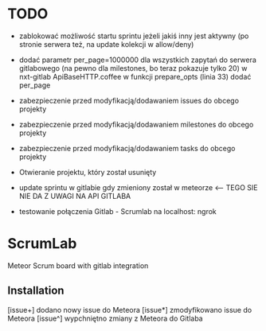 # TODO

- zablokować możliwość startu sprintu jeżeli jakiś inny jest aktywny (po stronie serwera też, na update kolekcji w allow/deny)

- dodać parametr per_page=1000000 dla wszystkich zapytań do serwera gitlabowego (na pewno dla milestones, bo teraz pokazuje tylko 20)
  w nxt-gitlab ApiBaseHTTP.coffee w funkcji prepare_opts (linia 33) dodać per_page
  
- zabezpieczenie przed modyfikacją/dodawaniem issues do obcego projekty
- zabezpieczenie przed modyfikacją/dodawaniem milestones do obcego projekty
- zabezpieczenie przed modyfikacją/dodawaniem tasks do obcego projekty
  
- Otwieranie projektu, który został usunięty

- update sprintu w gitlabie gdy zmieniony został w meteorze <-- TEGO SIE NIE DA Z UWAGI NA API GITLABA

- testowanie połączenia Gitlab - Scrumlab na localhost: ngrok

# ScrumLab
Meteor Scrum board with gitlab integration




## Installation



[issue+] dodano nowy issue do Meteora
[issue*] zmodyfikowano issue do Meteora
[issue^] wypchniętno zmiany z Meteora do Gitlaba